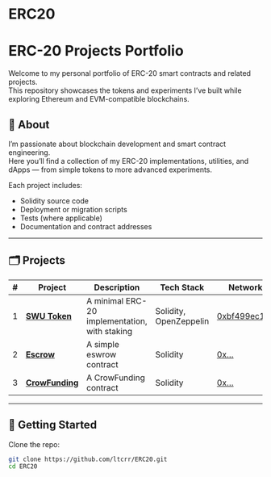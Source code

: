 # ERC20
# ERC-20 Projects Portfolio

Welcome to my personal portfolio of ERC-20 smart contracts and related projects.  
This repository showcases the tokens and experiments I’ve built while exploring Ethereum and EVM-compatible blockchains.

## 📌 About

I’m passionate about blockchain development and smart contract engineering.  
Here you’ll find a collection of my ERC-20 implementations, utilities, and dApps — from simple tokens to more advanced experiments.

Each project includes:
- Solidity source code
- Deployment or migration scripts
- Tests (where applicable)
- Documentation and contract addresses

---

## 🗂️ Projects

| # | Project | Description | Tech Stack | Network / Address |
|---|---------|-------------|------------|-------------------|
| 1 | **[SWU Token](https://github.com/ltcrr/ERC20/tree/main/SWU%20Token)** | A minimal ERC-20 implementation, with staking | Solidity, OpenZeppelin | [0xbf499ec1efd42c825...](https://sepolia.etherscan.io/tx/0xbf499ec1efd42c825308b75c071bc81945f12cd8caf0275ee579eaaba3d8999f) |
| 2 | **[Escrow](https://github.com/ltcrr/ERC20/tree/main/Escrow)** | A simple eswrow contract | Solidity | [0x…](https://etherscan.io/address/0x...) |
| 3 | **[CrowFunding](https://github.com/ltcrr/ERC20/tree/main/CrowFunding)** | A CrowFunding contract | Solidity | [0x…](https://etherscan.io/address/0x...) |



---

## 🚀 Getting Started

Clone the repo:

```bash
git clone https://github.com/ltcrr/ERC20.git
cd ERC20
